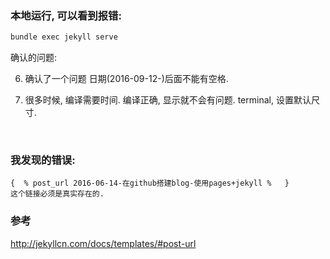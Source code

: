 ### 本地运行, 可以看到报错: 

```sh
bundle exec jekyll serve
```



确认的问题: 

6. 确认了一个问题 日期(2016-09-12-)后面不能有空格.

7. 很多时候, 编译需要时间. 编译正确, 显示就不会有问题.
   terminal, 设置默认尺寸.

   ​

### 我发现的错误: 

```jinja2
{  % post_url 2016-06-14-在github搭建blog-使用pages+jekyll %   }
这个链接必须是真实存在的.
```



### 参考

http://jekyllcn.com/docs/templates/#post-url